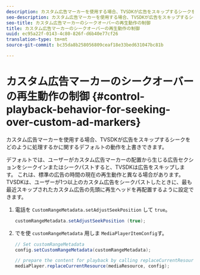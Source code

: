```yaml
---
description: カスタム広告マーカーを使用する場合、TVSDKが広告をスキップするシークをどのように処理するかに関するデフォルトの動作を上書きできます。
seo-description: カスタム広告マーカーを使用する場合、TVSDKが広告をスキップするシークをどのように処理するかに関するデフォルトの動作を上書きできます。
seo-title: カスタム広告マーカーのシークオーバーの再生動作の制御
title: カスタム広告マーカーのシークオーバーの再生動作の制御
uuid: ec95a22f-0143-4c80-826f-d6b40e77cf26
translation-type: tm+mt
source-git-commit: bc35da8b258056809ceaf18e33bed631047bc81b

---
```



# カスタム広告マーカーのシークオーバーの再生動作の制御 {#control-playback-behavior-for-seeking-over-custom-ad-markers}

カスタム広告マーカーを使用する場合、TVSDKが広告をスキップするシークをどのように処理するかに関するデフォルトの動作を上書きできます。

デフォルトでは、ユーザーがカスタム広告マーカーの配置から生じる広告セクションをシークインまたはシークパストすると、TVSDKは広告をスキップします。 これは、標準の広告の時間の現在の再生動作と異なる場合があります。 TVSDKは、ユーザーが1つ以上のカスタム広告をシークパストしたときに、最も最近スキップされたカスタム広告の先頭に再生ヘッドを再配置するように設定できます。

1. 電話を `CustomRangeMetadata.setAdjustSeekPosition` して `true`。

   ```java
   customRangeMetadata.setAdjustSeekPosition (true);
   ```

1. でを使 `customRangeMetadata` 用しま `MediaPlayerItemConfig`す。

   ```java
   // Set customRangeMetadata 
   config.setCustomRangeMetadata(customRangeMetadata); 
   
   // prepare the content for playback by calling replaceCurrentResource 
   mediaPlayer.replaceCurrentResource(mediaResource, config); 
   ```
